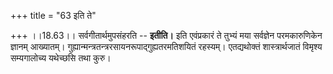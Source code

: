 +++
title = "63 इति ते"

+++
।।18.63।। सर्वगीतार्थमुपसंहरति -- **इतीति।** इति एवंप्रकारं ते तुभ्यं मया
सर्वज्ञेन परमकारुणिकेन ज्ञानम् आख्यातम्।
गुह्यान्मन्त्रतन्त्ररसायनरूपाद्गुह्यतरमतिशयितं रहस्यम्। एतद्यथोक्तं
शास्त्रार्थजातं विमृश्य सम्यगालोच्य यथेच्छसि तथा कुरु।
